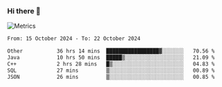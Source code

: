 ### Hi there 👋

![Metrics](https://github.com/radoapx/radoapx/blob/main/github-metrics.svg)

<!--START_SECTION:waka-->

```txt
From: 15 October 2024 - To: 22 October 2024

Other           36 hrs 14 mins  █████████████████▓░░░░░░░   70.56 %
Java            10 hrs 50 mins  █████▒░░░░░░░░░░░░░░░░░░░   21.09 %
C++             2 hrs 28 mins   █▒░░░░░░░░░░░░░░░░░░░░░░░   04.83 %
SQL             27 mins         ▒░░░░░░░░░░░░░░░░░░░░░░░░   00.89 %
JSON            26 mins         ▒░░░░░░░░░░░░░░░░░░░░░░░░   00.85 %
```

<!--END_SECTION:waka-->

<!--
**radoapx/radoapx** is a ✨ _special_ ✨ repository because its `README.md` (this file) appears on your GitHub profile.

Here are some ideas to get you started:

- 🔭 I’m currently working on ...
- 🌱 I’m currently learning ...
- 👯 I’m looking to collaborate on ...
- 🤔 I’m looking for help with ...
- 💬 Ask me about ...
- 📫 How to reach me: ...
- 😄 Pronouns: ...
- ⚡ Fun fact: ...
-->
